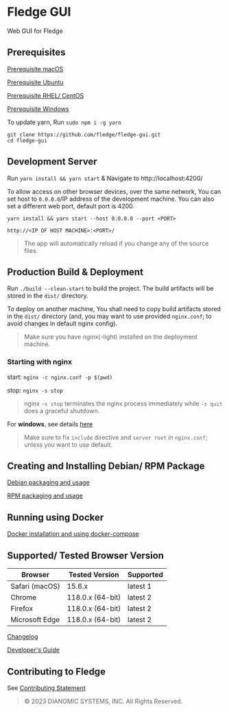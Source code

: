 # Fledge GUI

Web GUI for Fledge

## Prerequisites

[Prerequisite macOS](docs/prerequisite-macos.md)

[Prerequisite Ubuntu](docs/prerequisite-ubuntu.md)

[Prerequisite RHEL/ CentOS](docs/prerequisite-redhat.md)

[Prerequisite Windows](docs/prerequisite-windows.md)

To update yarn, Run `sudo npm i -g yarn`

```
git clone https://github.com/fledge/fledge-gui.git
cd fledge-gui
```

## Development Server

Run `yarn install && yarn start` & Navigate to http://localhost:4200/

To allow access on other browser devices, over the same network, You can set host to `0.0.0.0`/IP address of the development machine. You can also set a different web port, default port is 4200.

`yarn install && yarn start --host 0.0.0.0 --port <PORT>`

`http://<IP OF HOST MACHINE>:<PORT>/`

> The app will automatically reload if you change any of the source files.

## Production Build & Deployment

Run `./build --clean-start` to build the project. The build artifacts will be stored in the `dist/` directory.

To deploy on another machine, You shall need to copy build artifacts stored in the `dist/` directory (and, you may want to use provided `nginx.conf`; to avoid changes in default nginx config).

> Make sure you have nginx(-light) installed on the deployment machine.

### Starting with nginx

start: `nginx -c nginx.conf -p $(pwd)`

stop: `nginx -s stop`

> nginx `-s stop` terminates the nginx process immediately while `-s quit` does a graceful shutdown.

For **windows**, see details [here](docs/windows-nginx-deployment-guide.md)

> Make sure to fix `include` directive and `server root` in `nginx.conf`; unless you want to use default.

## Creating and Installing Debian/ RPM Package

[Debian packaging and usage](docs/debian-readme.md)

[RPM packaging and usage](docs/rpm-readme.md)

## Running using Docker

[Docker installation and using docker-compose](docs/docker-readme.md)

## Supported/ Tested Browser Version

| Browser        | Tested Version   | Supported |
| -------------- | ---------------- | --------- |
| Safari (macOS) | 15.6.x           | latest 1  |
| Chrome         | 118.0.x (64-bit) | latest 2  |
| Firefox        | 118.0.x (64-bit) | latest 2  |
| Microsoft Edge | 118.0.x (64-bit) | latest 2  |

[Changelog](docs/changelog.md)

[Developer's Guide](docs/developers-guide.md)

## Contributing to Fledge

See [Contributing Statement](CONTRIBUTING.md)

> &copy; 2023 DIANOMIC SYSTEMS, INC. All Rights Reserved.
